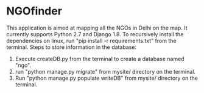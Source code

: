 # NGOfinder
This application is aimed at mapping all the NGOs in Delhi on the map. 
It currently supports Python 2.7 and Django 1.8.
To recursively install the dependencies on linux, run "pip install -r requirements.txt" from the terminal.
Steps to store information in the database:
1. Execute createDB.py from the terminal to create a database named "ngo".
2. run "python manage.py migrate" from mysite/ directory on the terminal.
3. Run "python manage.py populate writeDB" from mysite/ directory on the terminal.